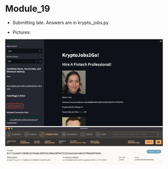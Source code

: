 # Module_19

* Submitting late. Answers are in krypto_jobs.py

* Pictures:

![TXN HASH](Pics/txn.png)
![GANACHE](/Pics/ganache.png)
